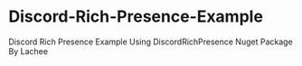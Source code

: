 # Discord-Rich-Presence-Example
Discord Rich Presence Example Using DiscordRichPresence Nuget Package By Lachee
